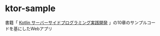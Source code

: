 # ktor-sample

書籍「 [Kotlin サーバーサイドプログラミング実践開発](https://gihyo.jp/book/2021/978-4-297-11859-4) 」の10章のサンプルコードを基にしたWebアプリ